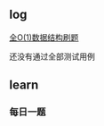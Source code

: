 ## log

[全O(1)数据结构刷题](https://leetcode-cn.com/problems/all-oone-data-structure/)

还没有通过全部测试用例 

## learn

### 每日一题



